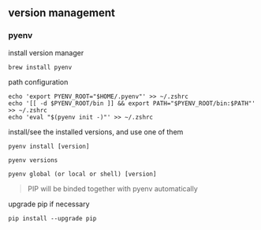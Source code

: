 
## version management
### pyenv
install version manager
```
brew install pyenv
```

path configuration
```
echo 'export PYENV_ROOT="$HOME/.pyenv"' >> ~/.zshrc
echo '[[ -d $PYENV_ROOT/bin ]] && export PATH="$PYENV_ROOT/bin:$PATH"' >> ~/.zshrc
echo 'eval "$(pyenv init -)"' >> ~/.zshrc
```

install/see the installed versions, and use one of them
```
pyenv install [version]

pyenv versions

pyenv global (or local or shell) [version]
```
> PIP will be binded together with pyenv automatically

upgrade pip if necessary
```
pip install --upgrade pip
```
